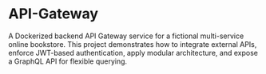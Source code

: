 # API-Gateway
A Dockerized backend API Gateway service for a fictional multi-service online bookstore. This project demonstrates how to integrate external APIs, enforce JWT-based authentication, apply modular architecture, and expose a GraphQL API for flexible querying.
